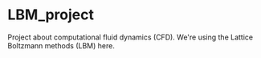 # LBM_project

Project about computational fluid dynamics (CFD). We're using the Lattice Boltzmann methods (LBM) here.


